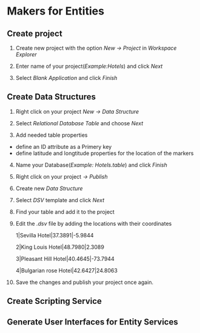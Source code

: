 # Makers for Entities

## Create project

1. Create new project with the option *New -> Project* in *Workspace Explorer*

2. Enter name of your project(*Example:Hotels*) and click *Next*

3. Select *Blank Application* and click *Finish*


## Create Data Structures

1. Right click on your project *New -> Data Structure*

2. Select *Relational Database Table* and choose *Next*

3. Add needed table properties

  - define an ID attribute as a Primery key
   
  - define latitude and longtitude properties for 
   the location of the markers

4. Name your Database(*Example: Hotels.table*) and click *Finish*

5. Right click on your project *-> Publish*

6. Create new *Data Structure* 

7. Select *DSV* template and click *Next*

8. Find your table and add it to the project

9. Edit the *.dsv* file by adding the locations with their coordinates

      1|Sevilla Hotel|37.3891|-5.9844
      
      2|King Louis Hotel|48.7980|2.3089
      
      3|Pleasant Hill Hotel|40.4645|-73.7944
      
      4|Bulgarian rose Hotel|42.6427|24.8063

10. Save the changes and publish your project once again.

## Create Scripting Service


## Generate User Interfaces for Entity Services
